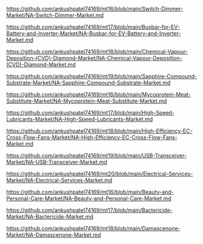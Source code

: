 <p><a href="https://github.com/ankushpatel74169/mt16/blob/main/Switch-Dimmer-Market/NA-Switch-Dimmer-Market.md">https://github.com/ankushpatel74169/mt16/blob/main/Switch-Dimmer-Market/NA-Switch-Dimmer-Market.md</a></p><p><a href="https://github.com/ankushpatel74169/mt17/blob/main/Busbar-for-EV-Battery-and-Inverter-Market/NA-Busbar-for-EV-Battery-and-Inverter-Market.md">https://github.com/ankushpatel74169/mt17/blob/main/Busbar-for-EV-Battery-and-Inverter-Market/NA-Busbar-for-EV-Battery-and-Inverter-Market.md</a></p><p><a href="https://github.com/ankushpatel74169/mt18/blob/main/Chemical-Vapour-Deposition-(CVD)-Diamond-Market/NA-Chemical-Vapour-Deposition-(CVD)-Diamond-Market.md">https://github.com/ankushpatel74169/mt18/blob/main/Chemical-Vapour-Deposition-(CVD)-Diamond-Market/NA-Chemical-Vapour-Deposition-(CVD)-Diamond-Market.md</a></p><p><a href="https://github.com/ankushpatel74169/mt19/blob/main/Sapphire-Compound-Substrate-Market/NA-Sapphire-Compound-Substrate-Market.md">https://github.com/ankushpatel74169/mt19/blob/main/Sapphire-Compound-Substrate-Market/NA-Sapphire-Compound-Substrate-Market.md</a></p><p><a href="https://github.com/ankushpatel74169/mt16/blob/main/Mycoprotein-Meat-Substitute-Market/NA-Mycoprotein-Meat-Substitute-Market.md">https://github.com/ankushpatel74169/mt16/blob/main/Mycoprotein-Meat-Substitute-Market/NA-Mycoprotein-Meat-Substitute-Market.md</a></p><p><a href="https://github.com/ankushpatel74169/mt17/blob/main/High-Speed-Lubricants-Market/NA-High-Speed-Lubricants-Market.md">https://github.com/ankushpatel74169/mt17/blob/main/High-Speed-Lubricants-Market/NA-High-Speed-Lubricants-Market.md</a></p><p><a href="https://github.com/ankushpatel74169/mt18/blob/main/High-Efficiency-EC-Cross-Flow-Fans-Market/NA-High-Efficiency-EC-Cross-Flow-Fans-Market.md">https://github.com/ankushpatel74169/mt18/blob/main/High-Efficiency-EC-Cross-Flow-Fans-Market/NA-High-Efficiency-EC-Cross-Flow-Fans-Market.md</a></p><p><a href="https://github.com/ankushpatel74169/mt19/blob/main/USB-Transceiver-Market/NA-USB-Transceiver-Market.md">https://github.com/ankushpatel74169/mt19/blob/main/USB-Transceiver-Market/NA-USB-Transceiver-Market.md</a></p><p><a href="https://github.com/ankushpatel74169/mt20/blob/main/Electrical-Services-Market/NA-Electrical-Services-Market.md">https://github.com/ankushpatel74169/mt20/blob/main/Electrical-Services-Market/NA-Electrical-Services-Market.md</a></p><p><a href="https://github.com/ankushpatel74169/mt16/blob/main/Beauty-and-Personal-Care-Market/NA-Beauty-and-Personal-Care-Market.md">https://github.com/ankushpatel74169/mt16/blob/main/Beauty-and-Personal-Care-Market/NA-Beauty-and-Personal-Care-Market.md</a></p><p><a href="https://github.com/ankushpatel74169/mt17/blob/main/Bactericide-Market/NA-Bactericide-Market.md">https://github.com/ankushpatel74169/mt17/blob/main/Bactericide-Market/NA-Bactericide-Market.md</a></p><p><a href="https://github.com/ankushpatel74169/mt18/blob/main/Damascenone-Market/NA-Damascenone-Market.md">https://github.com/ankushpatel74169/mt18/blob/main/Damascenone-Market/NA-Damascenone-Market.md</a></p>
